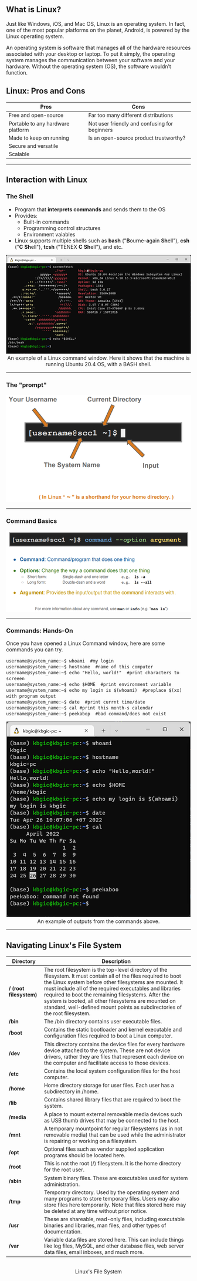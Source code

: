## What is Linux?

Just like Windows, iOS, and Mac OS, Linux is an operating system. In fact, one of the most popular platforms on the planet, Android, is powered by the Linux operating system. 

An operating system is software that manages all of the hardware resources associated with your desktop or laptop. To put it simply, the operating system manages the communication between your software and your hardware. Without the operating system (OS), the software wouldn’t function.



## Linux: Pros and Cons
| Pros                              | Cons                                          |
|-----------------------------------|-----------------------------------------------|
| Free and open-source              | Far too many different distributions          |
| Portable to any hardware platform | Not user friendly and confusing for beginners |
| Made to keep on running           | Is an open-source product trustworthy?        |
| Secure and versatile              |                                               |
| Scalable                          |                                               |
---
## Interaction with Linux
### The Shell
- Program that **interprets commands** and sends them to the OS
- Provides:
  - Built-in commands
  - Programming control structures
  - Environment vaiables
- Linux supports multiple shells such as **bash** ("**B**ourne-**a**gain **Sh**ell"), **csh** ("**C** **Sh**ell"), **tcsh** ("**T**ENEX **C** **Sh**ell"), and etc.

<div align=center>
<img width=\textwidth src="./_media/linux_shell.png"/>
<figcaption>An example of a Linux command window. Here it shows that the machine is running Ubuntu 20.4 OS, with a BASH shell.</figcaption>
</div>

---

### The "prompt"
<div align=center>
<img width=\textwidth src="./_media/linux_prompt.png"/>
</div>

---
### Command Basics
<div align=center>
<img width=\textwidth src="./_media/linux_command_basics.png"/>
</div>

---

### Commands: Hands-On
Once you have opened a Linux Command window, here are some commands you can try.
```console
username@system_name:~$ whoami  #my login
username@system_name:~$ hostname  #name of this computer
username@system_name:~$ echo "Hello, world!"  #print characters to screeen
username@system_name:~$ echo $HOME  #print environment variable
username@system_name:~$ echo my login is $(whoami)  #preplace $(xx) with program output
username@system_name:~$ date  #print currnt time/date
username@system_name:~$ cal #print this month-s calendar
username@system_name:~$ peekabop  #bad command/does not exist

```
<div align=center>
<img width=\textwidth src="./_media/linux_command_handson.png"/>
<figcaption>An example of outputs from the commands above.</figcaption>
</div>

---

## Navigating Linux's File System

| **Directory** | **Description** |
|---|---|
| **/ (root filesystem)** | The root filesystem is the top-level directory of the filesystem. It must contain all of the files required to boot the Linux system before other filesystems are mounted. It must include all of the required executables and libraries required to boot the remaining filesystems. After the system is booted, all other filesystems are mounted on standard, well-defined mount points as subdirectories of the root filesystem. |
| **/bin** | The /bin directory contains user executable files. |
| **/boot** | Contains the static bootloader and kernel executable and configuration files required to boot a Linux computer. |
| **/dev** | This directory contains the device files for every hardware device attached to the system. These are not device drivers, rather they are files that represent each device on the computer and facilitate access to those devices. |
| **/etc** | Contains the local system configuration files for the host computer. |
| **/home** | Home directory storage for user files. Each user has a subdirectory in /home. |
| **/lib** | Contains shared library files that are required to boot the system. |
| **/media** | A place to mount external removable media devices such as USB thumb drives that may be connected to the host. |
| **/mnt** | A temporary mountpoint for regular filesystems (as in not removable media) that can be used while the administrator is repairing or working on a filesystem. |
| **/opt** | Optional files such as vendor supplied application programs should be located here. |
| **/root** | This is not the root (/) filesystem. It is the home directory for the root user. |
| **/sbin** | System binary files. These are executables used for system administration. |
| **/tmp** | Temporary directory. Used by the operating system and many programs to store temporary files. Users may also store files here temporarily. Note that files stored here may be deleted at any time without prior notice. |
| **/usr** | These are shareable, read-only files, including executable binaries and libraries, man files, and other types of documentation. |
| **/var** | Variable data files are stored here. This can include things like log files, MySQL, and other database files, web server data files, email inboxes, and much more. |

<p>
  <div class="lightgallery" align=center>
    <a href="https://i.pinimg.com/originals/cd/e0/e9/cde0e9e9b0ea37f08710eba34a6773cf.png" data-sub-html="">
      <img alt="" src="https://i.pinimg.com/originals/cd/e0/e9/cde0e9e9b0ea37f08710eba34a6773cf.png" />
    </a>
    <figcaption>Linux's File System</figcaption>
  </div>
</p>